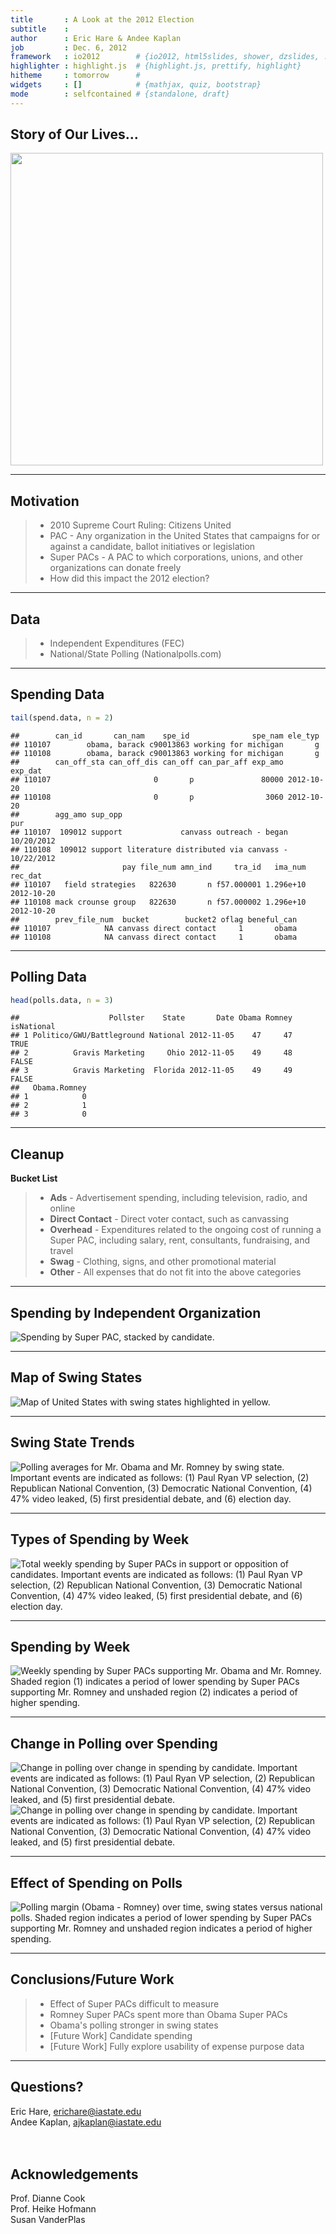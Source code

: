```yaml
---
title       : A Look at the 2012 Election
subtitle    :
author      : Eric Hare & Andee Kaplan
job         : Dec. 6, 2012
framework   : io2012        # {io2012, html5slides, shower, dzslides, ...}
highlighter : highlight.js  # {highlight.js, prettify, highlight}
hitheme     : tomorrow      # 
widgets     : []            # {mathjax, quiz, bootstrap}
mode        : selfcontained # {standalone, draft}
---
```


## Story of Our Lives...
<img src="http://imgs.xkcd.com/comics/poll_watching.png" height="500"></img>




---

## Motivation
> - 2010 Supreme Court Ruling: Citizens United
> - PAC - Any organization in the United States that campaigns for or against a candidate, ballot initiatives or legislation
> - Super PACs - A PAC to which corporations, unions, and other organizations can donate freely
> - How did this impact the 2012 election?

---

## Data
> - Independent Expenditures (FEC)
> - National/State Polling (Nationalpolls.com)

---

## Spending Data

```r
tail(spend.data, n = 2)
```

```
##        can_id       can_nam    spe_id              spe_nam ele_typ
## 110107        obama, barack c90013863 working for michigan       g
## 110108        obama, barack c90013863 working for michigan       g
##        can_off_sta can_off_dis can_off can_par_aff exp_amo    exp_dat
## 110107                       0       p               80000 2012-10-20
## 110108                       0       p                3060 2012-10-20
##        agg_amo sup_opp                                             pur
## 110107  109012 support             canvass outreach - began 10/20/2012
## 110108  109012 support literature distributed via canvass - 10/22/2012
##                       pay file_num amn_ind     tra_id   ima_num    rec_dat
## 110107   field strategies   822630       n f57.000001 1.296e+10 2012-10-20
## 110108 mack crounse group   822630       n f57.000002 1.296e+10 2012-10-20
##        prev_file_num  bucket        bucket2 oflag beneful_can
## 110107            NA canvass direct contact     1       obama
## 110108            NA canvass direct contact     1       obama
```


---

## Polling Data

```r
head(polls.data, n = 3)
```

```
##                    Pollster    State       Date Obama Romney isNational
## 1 Politico/GWU/Battleground National 2012-11-05    47     47       TRUE
## 2          Gravis Marketing     Ohio 2012-11-05    49     48      FALSE
## 3          Gravis Marketing  Florida 2012-11-05    49     49      FALSE
##   Obama.Romney
## 1            0
## 2            1
## 3            0
```


---

## Cleanup
**Bucket List**
> - **Ads** - Advertisement spending, including television, radio, and online
> - **Direct Contact** - Direct voter contact, such as canvassing
> - **Overhead** - Expenditures related to the ongoing cost of running a Super PAC, including salary, rent, consultants, fundraising, and travel
> - **Swag** - Clothing, signs, and other promotional material
> - **Other** - All expenses that do not fit into the above categories

---

## Spending by Independent Organization
![Spending by Super PAC, stacked by candidate.](figure/PAC_plot.png) 

---

## Map of Swing States
![Map of United States with swing states highlighted in yellow.](figure/swing_map.png) 

---

## Swing State Trends
![Polling averages for Mr. Obama and Mr. Romney by swing state. Important events are indicated as follows: (1) Paul Ryan VP selection, (2) Republican National Convention, (3) Democratic National Convention, (4) 47\% video leaked, (5) first presidential debate, and (6) election day.](figure/type_swing_1.png) 

---

## Types of Spending by Week
![Total weekly spending by Super PACs in support or opposition of candidates. Important events are indicated as follows: (1) Paul Ryan VP selection, (2) Republican National Convention, (3) Democratic National Convention, (4) 47\% video leaked, (5) first presidential debate, and (6) election day.](figure/temporal_plot.png) 

---

## Spending by Week
![Weekly spending by Super PACs supporting Mr. Obama and Mr. Romney. Shaded region (1) indicates a period of lower spending by Super PACs supporting Mr. Romney and unshaded region (2) indicates a period of higher spending.](figure/trend_plot.png) 

---

## Change in Polling over Spending
![Change in polling over change in spending by candidate. Important events are indicated as follows: (1) Paul Ryan VP selection, (2) Republican National Convention, (3) Democratic National Convention, (4) 47\% video leaked, and (5) first presidential debate.](figure/support_spend1.png) ![Change in polling over change in spending by candidate. Important events are indicated as follows: (1) Paul Ryan VP selection, (2) Republican National Convention, (3) Democratic National Convention, (4) 47\% video leaked, and (5) first presidential debate.](figure/support_spend2.png) 

---

## Effect of Spending on Polls
![Polling margin (Obama - Romney) over time, swing states versus national polls. Shaded region indicates a period of lower spending by Super PACs supporting Mr. Romney and unshaded region indicates a period of higher spending.](figure/effect_plot.png) 

---

## Conclusions/Future Work
> - Effect of Super PACs difficult to measure
> - Romney Super PACs spent more than Obama Super PACs
> - Obama's polling stronger in swing states
> - [Future Work] Candidate spending
> - [Future Work] Fully explore usability of expense purpose data

---

## Questions?
Eric Hare, erichare@iastate.edu<br>
Andee Kaplan, ajkaplan@iastate.edu<br><br><br>

## Acknowledgements
Prof. Dianne Cook<br>
Prof. Heike Hofmann<br>
Susan VanderPlas
